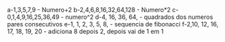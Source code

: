 a-1,3,5,7,9 - Numero+2
b-2,4,6,8,16,32,64,128 - Numero*2
c-0,1,4,9,16,25,36,49 - numero^2 
d-4, 16, 36, 64, - quadrados dos numeros pares consecutivos
e-1, 1, 2, 3, 5, 8, - sequencia de fibonacci
f-2,10, 12, 16, 17, 18, 19, 20 - adiciona 8 depois 2, depois vai de 1 em 1